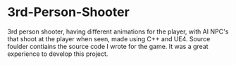# 3rd-Person-Shooter
3rd person shooter, having different animations for the player, with AI NPC's that shoot at the player when seen, made using C++ and UE4.
Source foulder contiains the source code I wrote for the game.
It was a great experience to develop this project.
